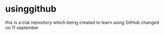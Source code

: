 # usinggithub
this is a trial repository which being created to learn using GitHub
changed on 11 september
